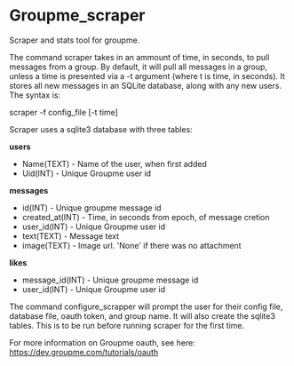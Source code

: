 Groupme_scraper
=======

Scraper and stats tool for groupme.

The command scraper takes in an ammount of time, in seconds, to pull messages from a group.  By default, it will pull all messages in a group, unless a time is presented via a -t argument (where t is time, in seconds).  It stores all new messages in an SQLite database, along with any new users.  The syntax is:

scraper -f config_file [-t time]

Scraper uses a sqlite3 database with three tables:

**users**
* Name(TEXT) - Name of the user, when first added
* Uid(INT) - Unique Groupme user id

**messages**
* id(INT) - Unique groupme message id
* created_at(INT) - Time, in seconds from epoch, of message cretion
* user_id(INT) - Unique Groupme user id
* text(TEXT) - Message text
* image(TEXT) - Image url.  'None' if there was no attachment

**likes**
* message_id(INT) - Unique groupme message id
* user_id(INT) - Unique Groupme user id

The command configure_scrapper will prompt the user for their config file, database file, oauth token, and group name.  It will also create the sqlite3 tables.  This is to be run before running scraper for the first time.

For more information on Groupme oauth, see here: https://dev.groupme.com/tutorials/oauth
